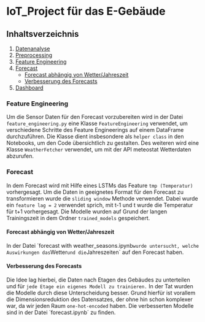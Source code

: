# IoT_Project für das E-Gebäude
## Inhaltsverzeichnis
1. [Datenanalyse](#datenanalyse)
2. [Preprocessing](#preprocessing)
3. [Feature Engineering](#feature-engineering)
4. [Forecast](#forecast)
   - [Forecast abhängig von Wetter/Jahreszeit](#forecast-abhängig-von-wetter/jahreszeit)
   - [Verbesserung des Forecasts](#verbesserung-des-forecasts)
5. [Dashboard](#dashboard)








### Feature Engineering
Um die Sensor Daten für den Forecast vorzubereiten wird in der Datei `feature_engineering.py` eine Klasse `FeatureEngineering` verwendet, um verschiedene Schritte des Feature Engineerings auf einem DataFrame durchzuführen. Die Klasse dient insbesondere als `helper class` in den Notebooks, um den Code übersichtlich zu gestalten. Des weiteren wird eine Klasse `WeatherFetcher` verwendet, um mit der API meteostat Wetterdaten abzurufen.

### Forecast
In dem Forecast wird mit Hilfe eines LSTMs das Feature `tmp (Temperatur)` vorhergesagt. Um die Daten in geeignetes Format für den Forecast zu transformieren wurde die `sliding window` Methode verwendet. Dabei wurde ein `feature lag = 2` verwendet sprich, mit t-1 und t wurde die Temperatur für t+1 vorhergesagt. Die Modelle wurden auf Grund der langen Trainingszeit in dem Ordner `trained_models` gespeichert.

#### Forecast abhängig von Wetter/Jahreszeit
In der Datei ´forecast with weather_seasons.ipynb` wurde untersucht, welche Auswirkungen das `Wetter` und die `Jahreszeiten` auf den Forecast haben.

#### Verbesserung des Forecasts
Die Idee lag hierbei, die Daten nach Etagen des Gebäudes zu unterteilen und für `jede Etage ein eigenes Modell zu trainieren.` In der Tat wurden die Modelle durch diese Unterscheidung besser. Grund hierfür ist vorallem die Dimensionsreduktion des Datensatzes, der ohne hin schon komplexer war, da wir jeden Raum `one-hot-encoded` haben. Die verbesserten Modelle sind in der Datei ´forecast.ipynb´ zu finden.

